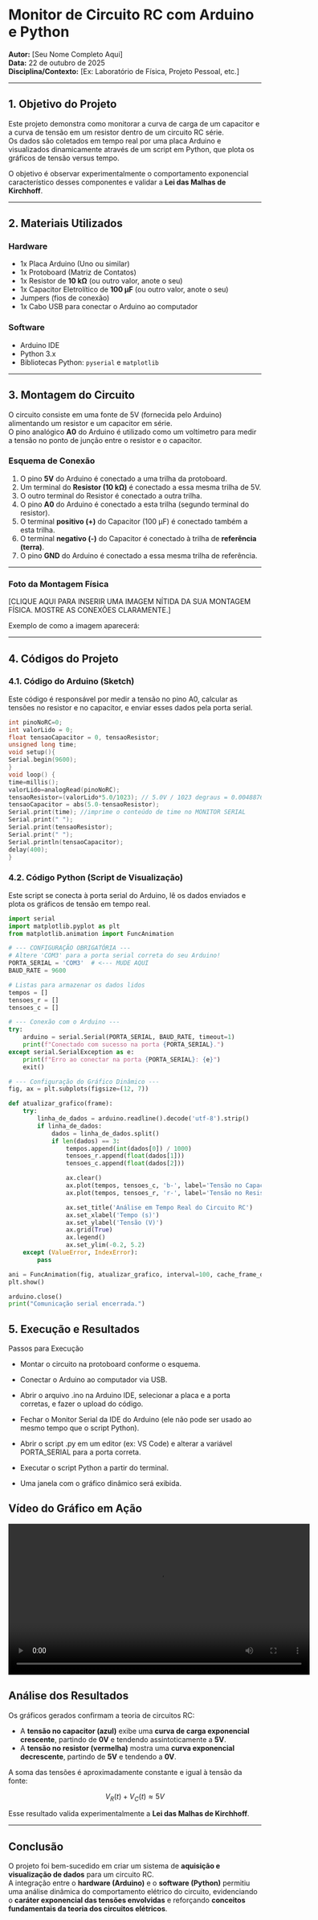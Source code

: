 # Monitor de Circuito RC com Arduino e Python  

**Autor:** [Seu Nome Completo Aqui]  
**Data:** 22 de outubro de 2025  
**Disciplina/Contexto:** [Ex: Laboratório de Física, Projeto Pessoal, etc.]  

---

## 1. Objetivo do Projeto  

Este projeto demonstra como monitorar a curva de carga de um capacitor e a curva de tensão em um resistor dentro de um circuito RC série.  
Os dados são coletados em tempo real por uma placa Arduino e visualizados dinamicamente através de um script em Python, que plota os gráficos de tensão versus tempo.  

O objetivo é observar experimentalmente o comportamento exponencial característico desses componentes e validar a **Lei das Malhas de Kirchhoff**.  

---

## 2. Materiais Utilizados  

### **Hardware**  
- 1x Placa Arduino (Uno ou similar)  
- 1x Protoboard (Matriz de Contatos)  
- 1x Resistor de **10 kΩ** (ou outro valor, anote o seu)  
- 1x Capacitor Eletrolítico de **100 µF** (ou outro valor, anote o seu)  
- Jumpers (fios de conexão)  
- 1x Cabo USB para conectar o Arduino ao computador  

### **Software**  
- Arduino IDE  
- Python 3.x  
- Bibliotecas Python: `pyserial` e `matplotlib`  

---

## 3. Montagem do Circuito  

O circuito consiste em uma fonte de 5V (fornecida pelo Arduino) alimentando um resistor e um capacitor em série.  
O pino analógico **A0** do Arduino é utilizado como um voltímetro para medir a tensão no ponto de junção entre o resistor e o capacitor.  

### **Esquema de Conexão**  
1. O pino **5V** do Arduino é conectado a uma trilha da protoboard.  
2. Um terminal do **Resistor (10 kΩ)** é conectado a essa mesma trilha de 5V.  
3. O outro terminal do Resistor é conectado a outra trilha.  
4. O pino **A0** do Arduino é conectado a esta trilha (segundo terminal do resistor).  
5. O terminal **positivo (+)** do Capacitor (100 µF) é conectado também a esta trilha.  
6. O terminal **negativo (-)** do Capacitor é conectado à trilha de **referência (terra)**.  
7. O pino **GND** do Arduino é conectado a essa mesma trilha de referência.  

---

### **Foto da Montagem Física**  
[CLIQUE AQUI PARA INSERIR UMA IMAGEM NÍTIDA DA SUA MONTAGEM FÍSICA. MOSTRE AS CONEXÕES CLARAMENTE.]  

Exemplo de como a imagem aparecerá:  

---

## 4. Códigos do Projeto  

### **4.1. Código do Arduino (Sketch)**  

Este código é responsável por medir a tensão no pino A0, calcular as tensões no resistor e no capacitor, e enviar esses dados pela porta serial.  

```cpp
int pinoNoRC=0;
int valorLido = 0;
float tensaoCapacitor = 0, tensaoResistor;
unsigned long time;
void setup(){
Serial.begin(9600);
}
void loop() {
time=millis();
valorLido=analogRead(pinoNoRC);
tensaoResistor=(valorLido*5.0/1023); // 5.0V / 1023 degraus = 0.0048876
tensaoCapacitor = abs(5.0-tensaoResistor);
Serial.print(time); //imprime o conteúdo de time no MONITOR SERIAL
Serial.print(" ");
Serial.print(tensaoResistor);
Serial.print(" ");
Serial.println(tensaoCapacitor);
delay(400);
}
```
### 4.2. Código Python (Script de Visualização)

Este script se conecta à porta serial do Arduino, lê os dados enviados e plota os gráficos de tensão em tempo real.

```py
import serial
import matplotlib.pyplot as plt
from matplotlib.animation import FuncAnimation

# --- CONFIGURAÇÃO OBRIGATÓRIA ---
# Altere 'COM3' para a porta serial correta do seu Arduino!
PORTA_SERIAL = 'COM3'  # <--- MUDE AQUI
BAUD_RATE = 9600

# Listas para armazenar os dados lidos
tempos = []
tensoes_r = []
tensoes_c = []

# --- Conexão com o Arduino ---
try:
    arduino = serial.Serial(PORTA_SERIAL, BAUD_RATE, timeout=1)
    print(f"Conectado com sucesso na porta {PORTA_SERIAL}.")
except serial.SerialException as e:
    print(f"Erro ao conectar na porta {PORTA_SERIAL}: {e}")
    exit()

# --- Configuração do Gráfico Dinâmico ---
fig, ax = plt.subplots(figsize=(12, 7))

def atualizar_grafico(frame):
    try:
        linha_de_dados = arduino.readline().decode('utf-8').strip()
        if linha_de_dados:
            dados = linha_de_dados.split()
            if len(dados) == 3:
                tempos.append(int(dados[0]) / 1000)
                tensoes_r.append(float(dados[1]))
                tensoes_c.append(float(dados[2]))

                ax.clear()
                ax.plot(tempos, tensoes_c, 'b-', label='Tensão no Capacitor (Vc)')
                ax.plot(tempos, tensoes_r, 'r-', label='Tensão no Resistor (Vr)')

                ax.set_title('Análise em Tempo Real do Circuito RC')
                ax.set_xlabel('Tempo (s)')
                ax.set_ylabel('Tensão (V)')
                ax.grid(True)
                ax.legend()
                ax.set_ylim(-0.2, 5.2)
    except (ValueError, IndexError):
        pass

ani = FuncAnimation(fig, atualizar_grafico, interval=100, cache_frame_data=False)
plt.show()

arduino.close()
print("Comunicação serial encerrada.")
```

## 5. Execução e Resultados

Passos para Execução

- Montar o circuito na protoboard conforme o esquema.

- Conectar o Arduino ao computador via USB.

- Abrir o arquivo .ino na Arduino IDE, selecionar a placa e a porta corretas, e fazer o upload do código.

- Fechar o Monitor Serial da IDE do Arduino (ele não pode ser usado ao mesmo tempo que o script Python).

- Abrir o script .py em um editor (ex: VS Code) e alterar a variável PORTA_SERIAL para a porta correta.

- Executar o script Python a partir do terminal.

- Uma janela com o gráfico dinâmico será exibida.

## Vídeo do Gráfico em Ação

<video src="[https://i.imgur.com/your-video-url.mp4](https://drive.google.com/file/d/1L8-8pmf_uZAJWx6g42AJWNYg_LwBW4Fj/view?usp=sharing)" width="600" controls></video>

## Análise dos Resultados  

Os gráficos gerados confirmam a teoria de circuitos RC:  

- A **tensão no capacitor (azul)** exibe uma **curva de carga exponencial crescente**, partindo de **0V** e tendendo assintoticamente a **5V**.  
- A **tensão no resistor (vermelha)** mostra uma **curva exponencial decrescente**, partindo de **5V** e tendendo a **0V**.  

A soma das tensões é aproximadamente constante e igual à tensão da fonte:  

$$V_R(t) + V_C(t) \approx 5V$$  

Esse resultado valida experimentalmente a **Lei das Malhas de Kirchhoff**.  

---

## Conclusão  

O projeto foi bem-sucedido em criar um sistema de **aquisição e visualização de dados** para um circuito RC.  
A integração entre o **hardware (Arduino)** e o **software (Python)** permitiu uma análise dinâmica do comportamento elétrico do circuito, evidenciando o **caráter exponencial das tensões envolvidas** e reforçando **conceitos fundamentais da teoria dos circuitos elétricos**.  
